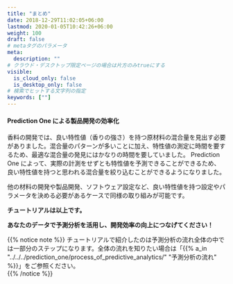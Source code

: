 ```yaml
---
title: "まとめ"
date: 2018-12-29T11:02:05+06:00
lastmod: 2020-01-05T10:42:26+06:00
weight: 100
draft: false
# metaタグのパラメータ
meta:
  description: ""
# クラウド・デスクトップ限定ページの場合は片方のみtrueにする
visible:
  is_cloud_only: false
  is_desktop_only: false
# 検索でヒットする文字列の指定
keywords: [""]
---
```


#### Prediction One による製品開発の効率化

香料の開発では、良い特性値（香りの強さ）を持つ原材料の混合量を見出す必要がありました。混合量のパターンが多いことに加え、特性値の測定に時間を要するため、最適な混合量の発見にはかなりの時間を要していました。
Prediction One によって、実際の計測をせずとも特性値を予測できることができるため、良い特性値を持つと思われる混合量を絞り込むことができるようになりました。

他の材料の開発や製品開発、ソフトウェア設定など、良い特性値を持つ設定やパラメータを決める必要があるケースで同様の取り組みが可能です。

**チュートリアルは以上です。**

**あなたのデータで予測分析を活用し、開発効率の向上につなげてください！**

{{% notice note %}}
チュートリアルで紹介したのは予測分析の流れ全体の中では一部分のステップになります。全体の流れを知りたい場合は「{{% a_in "../../../prediction_one/process_of_predictive_analytics/" "予測分析の流れ" %}}」をご参照ください。<br/>
{{% /notice %}}
